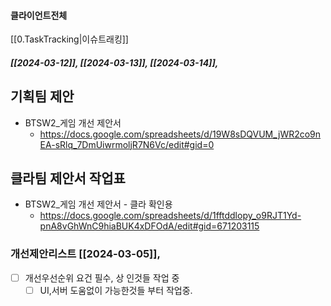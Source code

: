 

#### 클라이언트전체


[[0.TaskTracking|이슈트래킹]] 

##### [[2024-03-12]], [[2024-03-13]], [[2024-03-14]], 
## 기획팀 제안
- BTSW2_게임 개선 제안서
	- https://docs.google.com/spreadsheets/d/19W8sDQVUM_jWR2co9nEA-sRlq_7DmUiwrmoljR7N6Vc/edit#gid=0


## 클라팀 제안서 작업표
- BTSW2_게임 개선 제안서 - 클라 확인용
	- https://docs.google.com/spreadsheets/d/1fftddlopy_o9RJT1Yd-pnA8vGhWnC9hiaBUK4xDFOdA/edit#gid=671203115


### 개선제안리스트 [[2024-03-05]], 
- [ ] 개선우선순위 요건 필수, 상 인것들 작업 중
	- [ ] UI,서버 도움없이 가능한것들 부터 작업중.